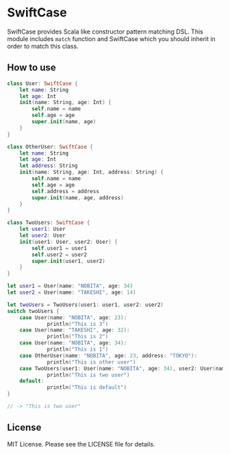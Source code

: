 SwiftCase
===

SwiftCase provides Scala like constructor pattern matching DSL.
This module includes `match` function and SwiftCase which you should inherit in order to match this class.

## How to use

```swift
class User: SwiftCase {
    let name: String
    let age: Int
    init(name: String, age: Int) {
        self.name = name
        self.age = age
        super.init(name, age)
    }
}

class OtherUser: SwiftCase {
    let name: String
    let age: Int
    let address: String
    init(name: String, age: Int, address: String) {
        self.name = name
        self.age = age
        self.address = address
        super.init(name, age, address)
    }
}

class TwoUsers: SwiftCase {
    let user1: User
    let user2: User
    init(user1: User, user2: User) {
        self.user1 = user1
        self.user2 = user2
        super.init(user1, user2)
    }
}

let user1 = User(name: "NOBITA", age: 34)
let user2 = User(name: "TAKESHI", age: 14)

let twoUsers = TwoUsers(user1: user1, user2: user2)
switch twoUsers {
    case User(name: "NOBITA", age: 23):
             println("This is 3")
    case User(name: "TAKESHI", age: 32):
             println("This is 2")
    case User(name: "NOBITA", age: 34):
             println("This is 1")
    case OtherUser(name: "NOBITA", age: 23, address: "TOKYO"):
             println("This is other user")
    case TwoUsers(user1: User(name: "NOBITA", age: 34), user2: User(name: "TAKESHI", age: 14)):
             println("This is two user")
    default:
             println("This is default")
}

// -> "This is two user"
```


## License

MIT License. Please see the LICENSE file for details.
